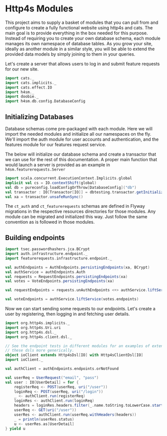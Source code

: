 Http4s Modules
===

This project aims to supply a basket of modules that you can pull from and configure to create a fully functional website using http4s and cats. The main goal is to provide everything in the box needed for this purpose. Instead of requiring you to create your own database schema, each module manages its own namespace of database tables. As you grow your site, ideally as another module in a similar style, you will be able to extend the provided data models by simply joining to them in your queries.

Let's create a server that allows users to log in and submit feature requests for our new site.

```scala mdoc
import cats._
import cats.implicits._
import cats.effect.IO
import h4sm._
import doobie._
import h4sm.db.config.DatabaseConfig
```

Initializing Databases
---

Database schemas come pre-packaged with each module. Here we will import the needed modules and initialize all our namespaces on the fly. We'll import the auth module for user accounts and authentication, and the features module for our features request service.

The below will initialize our database schema and create a transactor that we can use for the rest of this documentation. A proper main function that would launch a server is provided as an example in `h4sm.featurerequests.Server`

```scala mdoc
import scala.concurrent.ExecutionContext.Implicits.global
implicit val cs = IO.contextShift(global)
val db = pureconfig.loadConfigOrThrow[DatabaseConfig]("db")
val transactor : IO[Transactor[IO]] = dbtesting.transactor.getInitializedTransactor(db, "ct_auth", "ct_feature_requests") 
val xa = transactor.unsafeRunSync()
```

The `ct_auth` and `ct_featurerequests` schemas are defined in Flyway migrations in the respective resources directories for those modules. Any module can be migrated and initialized this way. Just follow the same convention as is followed in those modules.

Building endpoints
--

```scala mdoc
import tsec.passwordhashers.jca.BCrypt
import auth.infrastructure.endpoint._
import featurerequests.infrastructure.endpoint._

val authEndpoints = AuthEndpoints.persistingEndpoints(xa, BCrypt)
val authService = authEndpoints.Auth
val requests = RequestEndpoints.persistingEndpoints(xa)
val votes = VoteEndpoints.persistingEndpoints(xa)

val requestEndpoints = requests.unAuthEndpoints <+> authService.liftService(requests.authEndpoints)

val voteEndpoints = authService.liftService(votes.endpoints)
```

Now we can start sending some requests to our endpoints. Let's create a user by registering, then logging in and fetching user details.

```scala mdoc
import org.http4s.implicits._
import org.http4s.Uri.uri
import org.http4s.dsl._
import org.http4s.client.dsl._

// See the endpoint tests in different modules for an examples of extending 
// these dsls more generically.
object ioClient extends Http4sDsl[IO] with Http4sClientDsl[IO]
import ioClient._

val authClient = authEndpoints.endpoints.orNotFound

val userReq = UserRequest("email", "pass")
val user : IO[UserDetail] = for {
	registerReq <- POST(userReq, uri("/user"))
	loginReq <- POST(userReq, uri("/login"))
	_ <- authClient.run(registerReq)
	loginRes <- authClient.run(loginReq)
	headers = loginRes.headers.filter(_.name.toString.toLowerCase.startsWith("authorization"))
	userReq <- GET(uri("/user"))
	userRes <- authClient.run(userReq.withHeaders(headers))
	_ = println(userRes.status)
	u <- userRes.as[UserDetail]
} yield u
```
